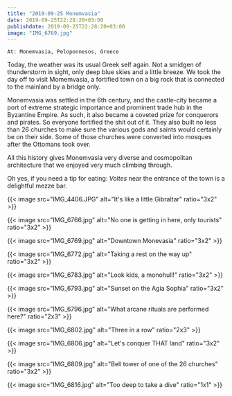 ```yaml
---
title: "2019-09-25 Monemvasia"
date: 2019-09-25T22:28:20+03:00
publishdate: 2019-09-25T22:28:20+03:00
image: "IMG_6769.jpg"
---
```


`At: Monemvasia, Peloponnesos, Greece`

Today, the weather was its usual Greek self again. Not a smidgen of thunderstorm in sight, only deep blue skies and a little breeze. We took the day off to visit Momemvasia, a fortified town on a big rock that is connected to the mainland by a bridge only.

Monemvasia was settled in the 6th century, and the castle-city became a port of extreme strategic importance and prominent trade hub in the Byzantine Empire. As such, it also became a coveted prize for conquerors and pirates. So everyone fortified the shit out of it. They also built no less than 26 churches to make sure the various gods and saints would certainly be on their side. Some of those churches were converted into mosques after the Ottomans took over.

All this history gives Monemvasia very diverse and cosmopolitan architecture that we enjoyed very much climbing through.

Oh yes, if you need a tip for eating: _Voltes_ near the entrance of the town is a delightful mezze bar.

{{< image src="IMG_4406.JPG" alt="It's like a little Gibraltar" ratio="3x2" >}}

{{< image src="IMG_6766.jpg" alt="No one is getting in here, only tourists" ratio="3x2" >}}

{{< image src="IMG_6769.jpg" alt="Downtown Monevasia" ratio="3x2" >}}

{{< image src="IMG_6772.jpg" alt="Taking a rest on the way up" ratio="3x2" >}}

{{< image src="IMG_6783.jpg" alt="Look kids, a monohull!" ratio="3x2" >}}

{{< image src="IMG_6793.jpg" alt="Sunset on the Agia Sophia" ratio="3x2" >}}

{{< image src="IMG_6796.jpg" alt="What arcane rituals are performed here?" ratio="2x3" >}}

{{< image src="IMG_6802.jpg" alt="Three in a row" ratio="2x3" >}}

{{< image src="IMG_6806.jpg" alt="Let's conquer THAT land" ratio="3x2" >}}

{{< image src="IMG_6809.jpg" alt="Bell tower of one of the 26 churches" ratio="3x2" >}}

{{< image src="IMG_6816.jpg" alt="Too deep to take a dive" ratio="1x1" >}}
